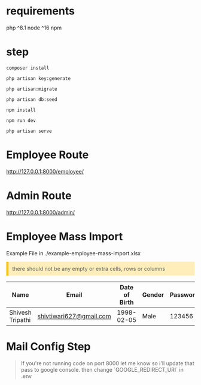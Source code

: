 # requirements

php ^8.1 
node ^16
npm


# step

```
composer install
```

```
php artisan key:generate
```

```
php artisan:migrate
```

```
php artisan db:seed
```

```
npm install
```

```
npm run dev
```

```
php artisan serve
```

# Employee Route

<a href="http://127.0.0.1:8000/employee/">http://127.0.0.1:8000/employee/<a>

# Admin Route

<a href="http://127.0.0.1:8000/admin/">http://127.0.0.1:8000/admin/<a>

# Employee Mass Import

Example File in ./example-employee-mass-import.xlsx

<blockquote style="background-color: #ffeeba;
    border-left: 6px solid #ffc107;
    padding: 10px;
    margin: 10px 0;" class="warning">
there should not be any empty or extra cells, rows or columns
</blockquote>

| Name             | Email                   | Date of Birth | Gender | Password | Is Manager |
| ---------------- | ----------------------- | ------------- | ------ | -------- | ---------- |
| Shivesh Tripathi | shivtiwari627@gmail.com | 1998-02-05    | Male   | 123456   | No         |

# Mail Config Step

<blockquote >
If you're not running code on port 8000 let me know so i'll update that pass to google console.
then change `GOOGLE_REDIRECT_URI` in .env
</blockquote>
